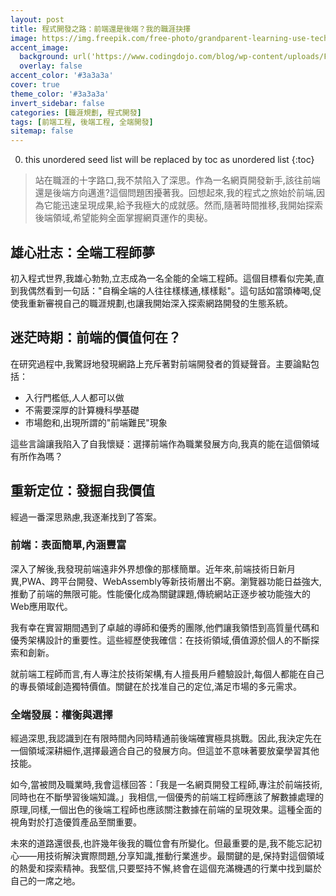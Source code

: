 ```yaml
---
layout: post
title: 程式開發之路：前端還是後端？我的職涯抉擇
image: https://img.freepik.com/free-photo/grandparent-learning-use-technology_23-2149402632.jpg?w=1380&t=st=1726317294~exp=1726317894~hmac=4c9492370078736b92ec7784e2dc3c0cc81e8ae3b45c5c9af8881b51cd0fb66e
accent_image: 
  background: url('https://www.codingdojo.com/blog/wp-content/uploads/F7DEG2ALB225H2RKE6PD754O4E.jpg') center/cover
  overlay: false
accent_color: '#3a3a3a'
cover: true
theme_color: '#3a3a3a'
invert_sidebar: false
categories: [職涯規劃, 程式開發]
tags: [前端工程, 後端工程, 全端開發]
sitemap: false
---
```


0. this unordered seed list will be replaced by toc as unordered list
{:toc}

> 站在職涯的十字路口,我不禁陷入了深思。作為一名網頁開發新手,該往前端還是後端方向邁進?這個問題困擾著我。回想起來,我的程式之旅始於前端,因為它能迅速呈現成果,給予我極大的成就感。然而,隨著時間推移,我開始探索後端領域,希望能夠全面掌握網頁運作的奧秘。

## 雄心壯志：全端工程師夢

初入程式世界,我雄心勃勃,立志成為一名全能的全端工程師。這個目標看似完美,直到我偶然看到一句話："自稱全端的人往往樣樣通,樣樣鬆"。這句話如當頭棒喝,促使我重新審視自己的職涯規劃,也讓我開始深入探索網路開發的生態系統。

## 迷茫時期：前端的價值何在？

在研究過程中,我驚訝地發現網路上充斥著對前端開發者的質疑聲音。主要論點包括：

- 入行門檻低,人人都可以做
- 不需要深厚的計算機科學基礎
- 市場飽和,出現所謂的"前端難民"現象

這些言論讓我陷入了自我懷疑：選擇前端作為職業發展方向,我真的能在這個領域有所作為嗎？

## 重新定位：發掘自我價值

經過一番深思熟慮,我逐漸找到了答案。

### 前端：表面簡單,內涵豐富

深入了解後,我發現前端遠非外界想像的那樣簡單。近年來,前端技術日新月異,PWA、跨平台開發、WebAssembly等新技術層出不窮。瀏覽器功能日益強大,推動了前端的無限可能。性能優化成為關鍵課題,傳統網站正逐步被功能強大的Web應用取代。

我有幸在實習期間遇到了卓越的導師和優秀的團隊,他們讓我領悟到高質量代碼和優秀架構設計的重要性。這些經歷使我確信：在技術領域,價值源於個人的不斷探索和創新。

就前端工程師而言,有人專注於技術架構,有人擅長用戶體驗設計,每個人都能在自己的專長領域創造獨特價值。關鍵在於找准自己的定位,滿足市場的多元需求。

### 全端發展：權衡與選擇

經過深思,我認識到在有限時間內同時精通前後端確實極具挑戰。因此,我決定先在一個領域深耕細作,選擇最適合自己的發展方向。但這並不意味著要放棄學習其他技能。

如今,當被問及職業時,我會這樣回答：「我是一名網頁開發工程師,專注於前端技術,同時也在不斷學習後端知識。」我相信,一個優秀的前端工程師應該了解數據處理的原理,同樣,一個出色的後端工程師也應該關注數據在前端的呈現效果。這種全面的視角對於打造優質產品至關重要。

未來的道路還很長,也許幾年後我的職位會有所變化。但最重要的是,我不能忘記初心——用技術解決實際問題,分享知識,推動行業進步。最關鍵的是,保持對這個領域的熱愛和探索精神。我堅信,只要堅持不懈,終會在這個充滿機遇的行業中找到屬於自己的一席之地。
